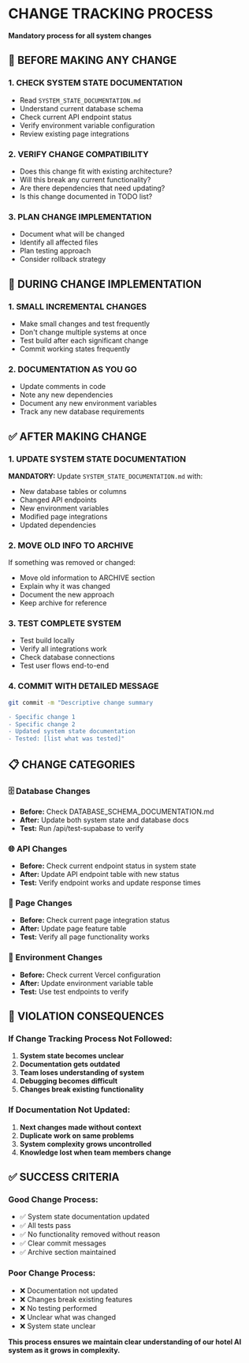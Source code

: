 # CHANGE TRACKING PROCESS
**Mandatory process for all system changes**

## 🔄 BEFORE MAKING ANY CHANGE

### 1. CHECK SYSTEM STATE DOCUMENTATION
- Read `SYSTEM_STATE_DOCUMENTATION.md` 
- Understand current database schema
- Check current API endpoint status
- Verify environment variable configuration
- Review existing page integrations

### 2. VERIFY CHANGE COMPATIBILITY
- Does this change fit with existing architecture?
- Will this break any current functionality?
- Are there dependencies that need updating?
- Is this change documented in TODO list?

### 3. PLAN CHANGE IMPLEMENTATION
- Document what will be changed
- Identify all affected files
- Plan testing approach
- Consider rollback strategy

## 🔧 DURING CHANGE IMPLEMENTATION

### 1. SMALL INCREMENTAL CHANGES
- Make small changes and test frequently
- Don't change multiple systems at once
- Test build after each significant change
- Commit working states frequently

### 2. DOCUMENTATION AS YOU GO
- Update comments in code
- Note any new dependencies
- Document any new environment variables
- Track any new database requirements

## ✅ AFTER MAKING CHANGE

### 1. UPDATE SYSTEM STATE DOCUMENTATION
**MANDATORY:** Update `SYSTEM_STATE_DOCUMENTATION.md` with:
- New database tables or columns
- Changed API endpoints
- New environment variables
- Modified page integrations
- Updated dependencies

### 2. MOVE OLD INFO TO ARCHIVE
If something was removed or changed:
- Move old information to ARCHIVE section
- Explain why it was changed
- Document the new approach
- Keep archive for reference

### 3. TEST COMPLETE SYSTEM
- Test build locally
- Verify all integrations work
- Check database connections
- Test user flows end-to-end

### 4. COMMIT WITH DETAILED MESSAGE
```bash
git commit -m "Descriptive change summary

- Specific change 1
- Specific change 2  
- Updated system state documentation
- Tested: [list what was tested]"
```

## 📋 CHANGE CATEGORIES

### 🗄️ Database Changes
- **Before:** Check DATABASE_SCHEMA_DOCUMENTATION.md
- **After:** Update both system state and database docs
- **Test:** Run /api/test-supabase to verify

### 🌐 API Changes
- **Before:** Check current endpoint status in system state
- **After:** Update API endpoint table with new status
- **Test:** Verify endpoint works and update response times

### 📱 Page Changes
- **Before:** Check current page integration status
- **After:** Update page feature table
- **Test:** Verify all page functionality works

### 🔧 Environment Changes
- **Before:** Check current Vercel configuration
- **After:** Update environment variable table
- **Test:** Use test endpoints to verify

## 🚨 VIOLATION CONSEQUENCES

### If Change Tracking Process Not Followed:
1. **System state becomes unclear**
2. **Documentation gets outdated**
3. **Team loses understanding of system**
4. **Debugging becomes difficult**
5. **Changes break existing functionality**

### If Documentation Not Updated:
1. **Next changes made without context**
2. **Duplicate work on same problems**
3. **System complexity grows uncontrolled**
4. **Knowledge lost when team members change**

## ✅ SUCCESS CRITERIA

### Good Change Process:
- ✅ System state documentation updated
- ✅ All tests pass
- ✅ No functionality removed without reason
- ✅ Clear commit messages
- ✅ Archive section maintained

### Poor Change Process:
- ❌ Documentation not updated
- ❌ Changes break existing features
- ❌ No testing performed
- ❌ Unclear what was changed
- ❌ System state unclear

**This process ensures we maintain clear understanding of our hotel AI system as it grows in complexity.**
